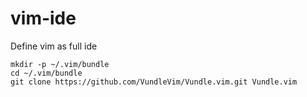 # vim-ide
Define vim as full ide

```
mkdir -p ~/.vim/bundle
cd ~/.vim/bundle
git clone https://github.com/VundleVim/Vundle.vim.git Vundle.vim
```
